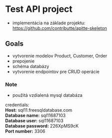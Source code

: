 # Test API project

- implementácia na základe projektu: https://github.com/contributte/apitte-skeleton

## Goals
- vytvorenie modelov Product, Customer, Order
- prepojenie
- schéma databázy
- vytvorenie endpointov pre CRUD operácie

### Note
- použitá vzdialená mysql databáza

credentials: <br>
<b>Host:</b> sql11.freesqldatabase.com <br>
<b>Database name:</b> sql11687103 <br>
<b>Database user:</b> sql11687103 <br>
<b>Database password:</b> 226XpMS9cK <br>
<b>Port number:</b> 3306 <br>
